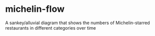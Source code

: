 # michelin-flow
A sankey/alluvial diagram that shows the numbers of Michelin-starred restaurants in different categories over time
